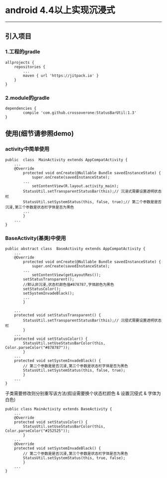# android 4.4以上实现沉浸式 #

----------

## 引入项目 ##
### 1.工程的gradle ###

    allprojects {
		repositories {
			...
			maven { url 'https://jitpack.io' }
		}
	}

### 2.module的gradle ###
	dependencies {
	        compile 'com.github.crossoverone:StatusBarUtil:1.3'
	}


## 使用(细节请参照demo) ##
### activity中简单使用 ###
	public  class  MainActivity extends AppCompatActivity {
		...
		@Override
	    	protected void onCreate(@Nullable Bundle savedInstanceState) {
	        	super.onCreate(savedInstanceState);
			...
	        	setContentView(R.layout.activity_main);
			StatusUtil.setTransparentStatusBar(this);// 沉浸式需要设置透明状态栏
			StatusUtil.setSystemStatus(this, false, true);// 第二个参数是是否沉浸,第三个参数是状态栏字体是否为黑色
			...
	    	}
		...
	}
    

### BaseActivity(基类)中使用 ###
	public abstract class  BaseActivity extends AppCompatActivity {
		...
		@Override
	    	protected void onCreate(@Nullable Bundle savedInstanceState) {
	        	super.onCreate(savedInstanceState);
			...
	        	setContentView(getLayoutRes());
			setStatusTransparent();
			//默认非沉浸,状态栏颜色值#878787,字体颜色为黑色
			setStatusColor();
			setSystemInvadeBlack();
			...
	    	}
	
		...
		protected void setStatusTransparent() {
			StatusUtil.setTransparentStatusBar(this);// 沉侵式需要设置透明状态栏
	    	}
		...
		protected void setStatusColor() {
			StatusUtil.setUseStatusBarColor(this, Color.parseColor("#878787"));
	    	}
		...
		protected void setSystemInvadeBlack() {
			// 第二个参数是是否沉浸,第三个参数是状态栏字体是否为黑色
			StatusUtil.setSystemStatus(this, false, true);
	    	}
		...
	}
	
子类需要修改则分别重写该方法(假设需要换个状态栏颜色 & 设置沉侵式 & 字体为白色)

	public class MainActivity extends BaseActivity {
		...
		@Override
		protected void setStatusColor() {
			StatusUtil.setUseStatusBarColor(this, Color.parseColor("#252525"));
	    	}
		...
		@Override
		protected void setSystemInvadeBlack() {
			// 第二个参数是是否沉浸,第三个参数是状态栏字体是否为黑色
			StatusUtil.setSystemStatus(this, true, false);
	    	}
		...
	}





















